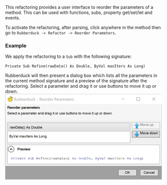 This refactoring provides a user interface to reorder the parameters of a method. This can be used with functions, subs, property get/set/let and events.

To activate the refactoring, after parsing, click anywhere in the method then go to `Rubberduck -> Refactor -> Reorder Parameters`. 

### Example
We apply the refactoring to a `Sub` with the following signature:
```
Private Sub Refine(rawData() As Double, ByVal maxIters As Long)
```

Rubberduck will then present a dialog box which lists all the parameters in the current method signature and a preview of the signature after the refactoring. Select a parameter and drag it or use buttons to move it up or down.
![Reorder Parameters Refactoring Dialog Box](Images/ReorderParametersDialog.png)
